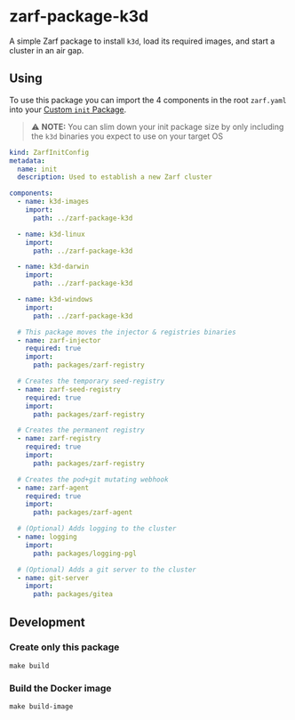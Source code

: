 # zarf-package-k3d

A simple Zarf package to install `k3d`, load its required images, and start a cluster in an air gap.

## Using

To use this package you can import the 4 components in the root `zarf.yaml` into your [Custom `init` Package](https://docs.zarf.dev/docs/zarf-tutorials/custom-init-packages).

> ⚠️ **NOTE:** You can slim down your init package size by only including the `k3d` binaries you expect to use on your target OS

```yaml
kind: ZarfInitConfig
metadata:
  name: init
  description: Used to establish a new Zarf cluster

components:
  - name: k3d-images
    import:
      path: ../zarf-package-k3d

  - name: k3d-linux
    import:
      path: ../zarf-package-k3d

  - name: k3d-darwin
    import:
      path: ../zarf-package-k3d

  - name: k3d-windows
    import:
      path: ../zarf-package-k3d

  # This package moves the injector & registries binaries
  - name: zarf-injector
    required: true
    import:
      path: packages/zarf-registry

  # Creates the temporary seed-registry
  - name: zarf-seed-registry
    required: true
    import:
      path: packages/zarf-registry

  # Creates the permanent registry
  - name: zarf-registry
    required: true
    import:
      path: packages/zarf-registry

  # Creates the pod+git mutating webhook
  - name: zarf-agent
    required: true
    import:
      path: packages/zarf-agent

  # (Optional) Adds logging to the cluster
  - name: logging
    import:
      path: packages/logging-pgl

  # (Optional) Adds a git server to the cluster
  - name: git-server
    import:
      path: packages/gitea
```

## Development

### Create only this package

```
make build
```

### Build the Docker image

```
make build-image
```

